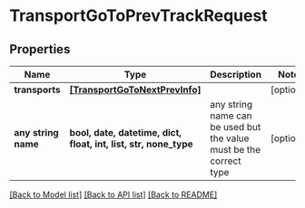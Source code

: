 # TransportGoToPrevTrackRequest


## Properties
Name | Type | Description | Notes
------------ | ------------- | ------------- | -------------
**transports** | [**[TransportGoToNextPrevInfo]**](TransportGoToNextPrevInfo.md) |  | [optional] 
**any string name** | **bool, date, datetime, dict, float, int, list, str, none_type** | any string name can be used but the value must be the correct type | [optional]

[[Back to Model list]](../README.md#documentation-for-models) [[Back to API list]](../README.md#documentation-for-api-endpoints) [[Back to README]](../README.md)


